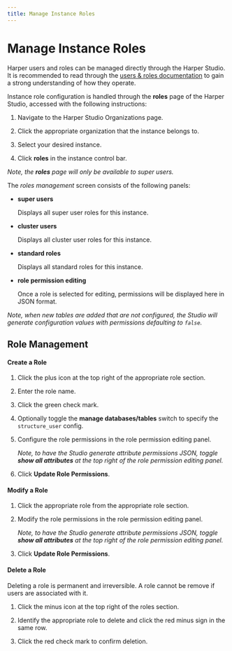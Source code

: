 ```yaml
---
title: Manage Instance Roles
---
```


# Manage Instance Roles

Harper users and roles can be managed directly through the Harper Studio. It is recommended to read through the [users & roles documentation](../../developers/security/users-and-roles) to gain a strong understanding of how they operate.

Instance role configuration is handled through the **roles** page of the Harper Studio, accessed with the following instructions:

1) Navigate to the Harper Studio Organizations page.

2) Click the appropriate organization that the instance belongs to.

3) Select your desired instance.

4) Click **roles** in the instance control bar.

*Note, the **roles** page will only be available to super users.*



The *roles management* screen consists of the following panels:

* **super users**

    Displays all super user roles for this instance.
* **cluster users**

    Displays all cluster user roles for this instance.
* **standard roles**

    Displays all standard roles for this instance.
* **role permission editing**

    Once a role is selected for editing, permissions will be displayed here in JSON format.

*Note, when new tables are added that are not configured, the Studio will generate configuration values with permissions defaulting to `false`.*

## Role Management

#### Create a Role

1) Click the plus icon at the top right of the appropriate role section.

2) Enter the role name.

3) Click the green check mark.

4) Optionally toggle the **manage databases/tables** switch to specify the `structure_user` config. 

5) Configure the role permissions in the role permission editing panel.

    *Note, to have the Studio generate attribute permissions JSON, toggle **show all attributes** at the top right of the role permission editing panel.*

6) Click **Update Role Permissions**.

#### Modify a Role

1) Click the appropriate role from the appropriate role section.

2) Modify the role permissions in the role permission editing panel.

    *Note, to have the Studio generate attribute permissions JSON, toggle **show all attributes** at the top right of the role permission editing panel.*

3) Click **Update Role Permissions**.

#### Delete a Role

Deleting a role is permanent and irreversible. A role cannot be remove if users are associated with it.

1) Click the minus icon at the top right of the roles section.

2) Identify the appropriate role to delete and click the red minus sign in the same row.

3) Click the red check mark to confirm deletion.